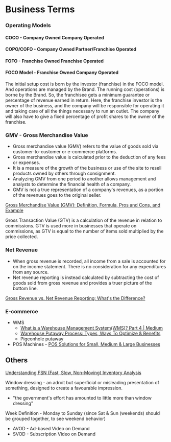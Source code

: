 # Business Terms

### Operating Models

#### COCO - Company Owned Company Operated

#### COPO/COFO - Company Owned Partner/Franchise Operated

#### FOFO - Franchise Owned Franchise Operated

#### FOCO Model - Franchise Owned Company Operated

The initial setup cost is born by the investor (franchise) in the FOCO model. And operations are managed by the Brand. The running cost (operations) is borne by the Brand. So, the franchisee gets a minimum guarantee or percentage of revenue earned in return. Here, the franchise investor is the owner of the business, and the company will be responsible for operating it and taking care of all the things necessary to run an outlet. The company will also have to give a fixed percentage of profit shares to the owner of the franchise.

### GMV - Gross Merchandise Value

- Gross merchandise value (GMV) refers to the value of goods sold via customer-to-customer or e-commerce platforms.
- Gross merchandise value is calculated prior to the deduction of any fees or expenses.
- It is a measure of the growth of the business or use of the site to resell products owned by others through consignment.
- Analyzing GMV from one period to another allows management and analysts to determine the financial health of a company.
- GMV is not a true representation of a company's revenues, as a portion of the revenues goes to the original seller.

[Gross Merchandise Value (GMV): Definition, Formula, Pros and Cons, and Example](https://www.investopedia.com/terms/g/gross-merchandise-value.asp)

Gross Transaction Value (GTV) is a calculation of the revenue in relation to commissions. GTV is used more in businesses that operate on commissions, as GTV is equal to the number of items sold multiplied by the price collected.

### Net Revenue

- When gross revenue is recorded, all income from a sale is accounted for on the income statement. There is no consideration for any expenditures from any source.
- Net revenue reporting is instead calculated by subtracting the cost of goods sold from gross revenue and provides a truer picture of the bottom line.

[Gross Revenue vs. Net Revenue Reporting: What's the Difference?](https://www.investopedia.com/ask/answers/102714/what-are-difference-between-gross-revenue-reporting-and-net-revenue-reporting.asp)

### E-commerce

- WMS
	- [What is a Warehouse Management System(WMS)? Part 4 \| Medium](https://yanguei.medium.com/what-is-a-warehouse-management-system-wms-part-4-33ccb837364c)
	- [Warehouse Putaway Process: Types, Ways To Optimize & Benefits](https://www.hopstack.io/blog/everything-you-need-to-know-about-optimizing-the-warehouse-putaway-process)
	- Pigeonhole putaway
- POS Machines - [POS Solutions for Small, Medium & Large Businesses](https://queuebuster.co/)

## Others

[Understanding FSN (Fast, Slow, Non-Moving) Inventory Analysis](https://www.deskera.com/blog/fsn-inventory-analysis/)

Window dressing - an adroit but superficial or misleading presentation of something, designed to create a favourable impression.

- "the government's effort has amounted to little more than window dressing"

Week Definition - Monday to Sunday (since Sat & Sun (weekends) should be grouped together, to see weekend behavior)

- AVOD - Ad-based Video on Demand
- SVOD - Subscription Video on Demand
